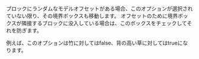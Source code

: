 ブロックにランダムなモデルオフセットがある場合、このオプションが選択されていない限り、その境界ボックスも移動します。 オフセットのために境界ボックスが隣接するブロックに没入している場合は、このボックスをチェックしてそれを防ぎます。

例えば、このオプションは竹に対してはfalse、背の高い草に対してはtrueになります。